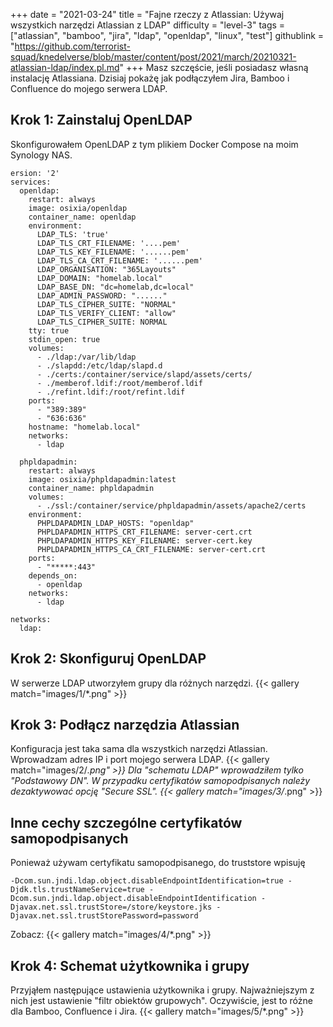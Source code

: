 +++
date = "2021-03-24"
title = "Fajne rzeczy z Atlassian: Używaj wszystkich narzędzi Atlassian z LDAP"
difficulty = "level-3"
tags = ["atlassian", "bamboo", "jira", "ldap", "openldap", "linux", "test"]
githublink = "https://github.com/terrorist-squad/knedelverse/blob/master/content/post/2021/march/20210321-atlassian-ldap/index.pl.md"
+++
Masz szczęście, jeśli posiadasz własną instalację Atlassiana. Dzisiaj pokażę jak podłączyłem Jira, Bamboo i Confluence do mojego serwera LDAP.
## Krok 1: Zainstaluj OpenLDAP
Skonfigurowałem OpenLDAP z tym plikiem Docker Compose na moim Synology NAS.
```
ersion: '2'
services:
  openldap:
    restart: always
    image: osixia/openldap
    container_name: openldap
    environment:
      LDAP_TLS: 'true'
      LDAP_TLS_CRT_FILENAME: '....pem'
      LDAP_TLS_KEY_FILENAME: '......pem'
      LDAP_TLS_CA_CRT_FILENAME: '......pem'
      LDAP_ORGANISATION: "365Layouts"
      LDAP_DOMAIN: "homelab.local"
      LDAP_BASE_DN: "dc=homelab,dc=local"
      LDAP_ADMIN_PASSWORD: "......"
      LDAP_TLS_CIPHER_SUITE: "NORMAL"
      LDAP_TLS_VERIFY_CLIENT: "allow"
      LDAP_TLS_CIPHER_SUITE: NORMAL
    tty: true
    stdin_open: true
    volumes:
      - ./ldap:/var/lib/ldap
      - ./slapdd:/etc/ldap/slapd.d
      - ./certs:/container/service/slapd/assets/certs/
      - ./memberof.ldif:/root/memberof.ldif
      - ./refint.ldif:/root/refint.ldif
    ports:
      - "389:389"
      - "636:636"
    hostname: "homelab.local"
    networks:
      - ldap

  phpldapadmin:
    restart: always
    image: osixia/phpldapadmin:latest
    container_name: phpldapadmin
    volumes:
      - ./ssl:/container/service/phpldapadmin/assets/apache2/certs
    environment:
      PHPLDAPADMIN_LDAP_HOSTS: "openldap"
      PHPLDAPADMIN_HTTPS_CRT_FILENAME: server-cert.crt
      PHPLDAPADMIN_HTTPS_KEY_FILENAME: server-cert.key
      PHPLDAPADMIN_HTTPS_CA_CRT_FILENAME: server-cert.crt
    ports:
      - "*****:443"
    depends_on:
      - openldap
    networks:
      - ldap

networks:
  ldap:

```

## Krok 2: Skonfiguruj OpenLDAP
W serwerze LDAP utworzyłem grupy dla różnych narzędzi.
{{< gallery match="images/1/*.png" >}}

## Krok 3: Podłącz narzędzia Atlassian
Konfiguracja jest taka sama dla wszystkich narzędzi Atlassian. Wprowadzam adres IP i port mojego serwera LDAP.
{{< gallery match="images/2/*.png" >}}
Dla "schematu LDAP" wprowadziłem tylko "Podstawowy DN". W przypadku certyfikatów samopodpisanych należy dezaktywować opcję "Secure SSL".
{{< gallery match="images/3/*.png" >}}

## Inne cechy szczególne certyfikatów samopodpisanych
Ponieważ używam certyfikatu samopodpisanego, do truststore wpisuję
```
-Dcom.sun.jndi.ldap.object.disableEndpointIdentification=true -Djdk.tls.trustNameService=true -Dcom.sun.jndi.ldap.object.disableEndpointIdentification -Djavax.net.ssl.trustStore=/store/keystore.jks -Djavax.net.ssl.trustStorePassword=password

```
Zobacz:
{{< gallery match="images/4/*.png" >}}

## Krok 4: Schemat użytkownika i grupy
Przyjąłem następujące ustawienia użytkownika i grupy. Najważniejszym z nich jest ustawienie "filtr obiektów grupowych". Oczywiście, jest to różne dla Bamboo, Confluence i Jira.
{{< gallery match="images/5/*.png" >}}